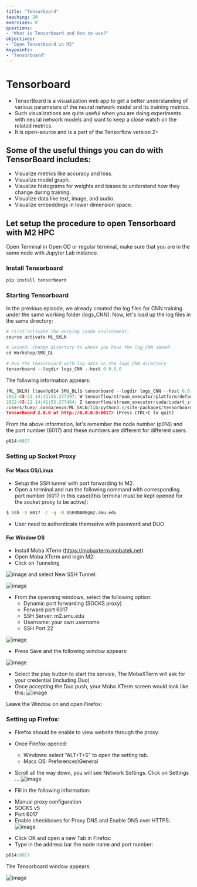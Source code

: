 ```yaml
---
title: "Tensorboard"
teaching: 20
exercises: 0
questions:
- "What is Tensorboard and How to use?"
objectives:
- "Open Tensorboard in M2"
keypoints:
- "Tensorboard"
---
```

#  Tensorboard

- TensorBoard is a visualization web app to get a better understanding of various parameters of the neural network model and its training metrics.
- Such visualizations are quite useful when you are doing experiments with neural network models and want to keep a close watch on the related metrics. 
- It is open-source and is a part of the Tensorflow version 2+

## Some of the useful things you can do with TensorBoard includes:

- Visualize metrics like accuracy and loss.
- Visualize model graph.
- Visualize histograms for weights and biases to understand how they change during training.
- Visualize data like text, image, and audio.
- Visualize embeddings in lower dimension space.

## Let setup the procedure to open Tensorboard with M2 HPC
Open Terminal in Open OD or regular terminal, make sure that you are in the same node with Jupyter Lab instance.

### Install Tensorboard

```python
pip install tensorboard
```

### Starting Tensorboard

In the previous episode, we already created the log files for CNN training under the same working folder (logs_CNN).
Now, let's load up the log files in the same directory:

```python
# First activate the working conda environment:
source activate ML_SKLN

# Second, change directory to where you have the log_CNN saved:
cd Workshop/SMU_DL

# Run the tensorboard with log data in the logs_CNN directory
tensorboard --logdir logs_CNN --host 0.0.0.0
```

The following information appears:

```python
(ML_SKLN) [tuev@p014 SMU_DL]$ tensorboard --logdir logs_CNN --host 0.0.0.0
2022-03-21 14:41:55.277397: W tensorflow/stream_executor/platform/default/dso_loader.cc:59] Could not load dynamic library 'libcudart.so.10.1'; dlerror: libcudart.so.10.1: cannot open shared object file: No such file or directory; LD_LIBRARY_PATH: :/users/tuev/Applications/lib:/users/tuev/Applications/lib
2022-03-21 14:41:55.277464: I tensorflow/stream_executor/cuda/cudart_stub.cc:29] Ignore above cudart dlerror if you do not have a GPU set up on your machine.
/users/tuev/.conda/envs/ML_SKLN/lib/python3.6/site-packages/tensorboard_data_server/bin/server: /lib64/libc.so.6: version `GLIBC_2.18' not found (required by /users/tuev/.conda/envs/ML_SKLN/lib/python3.6/site-packages/tensorboard_data_server/bin/server)
TensorBoard 2.8.0 at http://0.0.0.0:6017/ (Press CTRL+C to quit)
```

From the above information, let's remember the node number (p014) and the port number (6017) and these numbers are different for different users.

```python
p014:6017
```

### Setting up Socket Proxy

#### For Macs OS/Linux

- Setup the SSH tunnel with port forwarding to M2.
- Open a terminal and run the following command with corresponding port number (6017 in this case)(this terminal must be kept opened for the socket proxy to be active):

```bash
$ ssh -D 6017 -C -q -N USERNAME@m2.smu.edu
```

- User need to authenticate themselve with password and DUO

#### For Window OS

- Install Moba XTerm (https://mobaxterm.mobatek.net)
- Open Moba XTerm and login M2:
- Click on Tunneling

![image](https://user-images.githubusercontent.com/43855029/159352196-45fc777e-bcc7-4e13-9679-65d2baf9d355.png)
 and select New SSH Tunnel:
 
 ![image](https://user-images.githubusercontent.com/43855029/159352273-0c670730-58de-4e9c-bb99-81e063857c8e.png)

- From the openning windows, select the following option:
    + Dynamic port forwarding (SOCKS proxy)
    + Forward port 6017
    + SSH Server: m2.smu.edu
    + Username: your own username
    + SSH Port 22

![image](https://user-images.githubusercontent.com/43855029/159352517-82bd36c2-b679-446c-8d30-7eecd4b28dbc.png)
 
- Press Save and the following window appears:

![image](https://user-images.githubusercontent.com/43855029/159352914-34075591-ba97-4c00-8dbe-e92e4c170348.png)

- Select the play button to start the service, The MobaXTerm will ask for your credential (including Duo) 
- Once accepting the Duo push, your Moba XTerm screen would look like this:
![image](https://user-images.githubusercontent.com/43855029/159353202-ba2fde99-2c13-40cc-9854-1ccf83af9f1b.png)

Leave the Window on and open Firefox:

### Setting up Firefox:
- Firefox should be enable to view website through the proxy.
- Once Firefox opened:
  + Windows: select "ALT+T+S" to open the setting tab.
  + Macs OS: Preferences\General
  
- Scroll all the way down, you  will see Network Settings. Click on Settings ...
![image](https://user-images.githubusercontent.com/43855029/159353682-0f295c34-2a88-4b0b-8d5a-b89c631bdd92.png)

- Fill in the following information:
+ Manual proxy configuration
+ SOCKS v5
+ Port 6017
+ Enable checkboxes for Proxy DNS and Enable DNS over HTTPS:
![image](https://user-images.githubusercontent.com/43855029/159354645-5ef3f328-d351-42f2-939a-4822d544babc.png)

- Click OK and open a new Tab in Firefox:
- Type in the address bar the node name and port number:

```python
p014:6017
```

The Tensorboard window appears:

![image](https://user-images.githubusercontent.com/43855029/159354281-a9fd7371-f14c-4c72-91ec-9daf4e4ac4dd.png)
